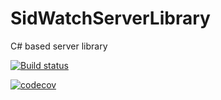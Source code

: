 SidWatchServerLibrary
=====================

C# based server library

[![Build status](https://ci.appveyor.com/api/projects/status/xaa1vrb90qyoc7cl/branch/master?svg=true)](https://ci.appveyor.com/project/brian-nelson/sidwatchserverlibrary/branch/master)

[![codecov](https://codecov.io/gh/SidWatch/SidWatchServerLibrary/branch/master/graph/badge.svg)](https://codecov.io/gh/SidWatch/SidWatchServerLibrary)
